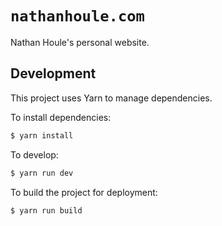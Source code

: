 # `nathanhoule.com`

Nathan Houle's personal website.

## Development

This project uses Yarn to manage dependencies.

To install dependencies:

```sh
$ yarn install
```

To develop:

```sh
$ yarn run dev
```

To build the project for deployment:

```sh
$ yarn run build
```
